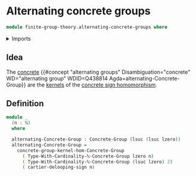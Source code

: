 # Alternating concrete groups

```agda
module finite-group-theory.alternating-concrete-groups where
```

<details><summary>Imports</summary>

```agda
open import elementary-number-theory.natural-numbers

open import finite-group-theory.cartier-delooping-sign-homomorphism
open import finite-group-theory.finite-type-groups

open import foundation.universe-levels

open import group-theory.concrete-groups
open import group-theory.kernels-homomorphisms-concrete-groups
```

</details>

## Idea

The [concrete](group-theory.concrete-groups.md)
{{#concept "alternating groups" Disambiguation="concrete" WD="alternating group" WDID=Q438814 Agda=alternating-Concrete-Group}}
are the [kernels](group-theory.kernels-homomorphisms-concrete-groups.md) of the
[concrete sign homomorphism](finite-group-theory.cartier-delooping-sign-homomorphism.md).

## Definition

```agda
module _
  (n : ℕ)
  where

  alternating-Concrete-Group : Concrete-Group (lsuc (lsuc lzero))
  alternating-Concrete-Group =
    concrete-group-kernel-hom-Concrete-Group
      ( Type-With-Cardinality-ℕ-Concrete-Group lzero n)
      ( Type-With-Cardinality-ℕ-Concrete-Group (lsuc lzero) 2)
      ( cartier-delooping-sign n)
```
